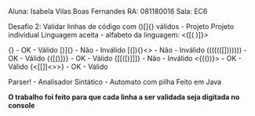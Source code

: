 Aluna: Isabela Vilas Boas Fernandes
RA: 081180016
Sala: EC6

Desafio 2: Validar linhas de código com ()[]{} válidos - Projeto
Projeto individual
Linguagem aceita - alfabeto da linguagem: <{[( )]}>

[](){} - OK - Válido
[)]{} - Não - Inválido
[(]){}<> - Não - Inválido
(((((([])))))) - OK - Válido
{{[[()]()]}} - OK - Válido
{[[([)]]]} - Não - Inválido
<{(())}> - OK - Válido
{<[]()[[]]<>>} - OK - Válido

Parser! - Analisador Sintático - Automato com pilha
Feito em Java

**O trabalho foi feito para que cada linha a ser validada seja digitada no console**
